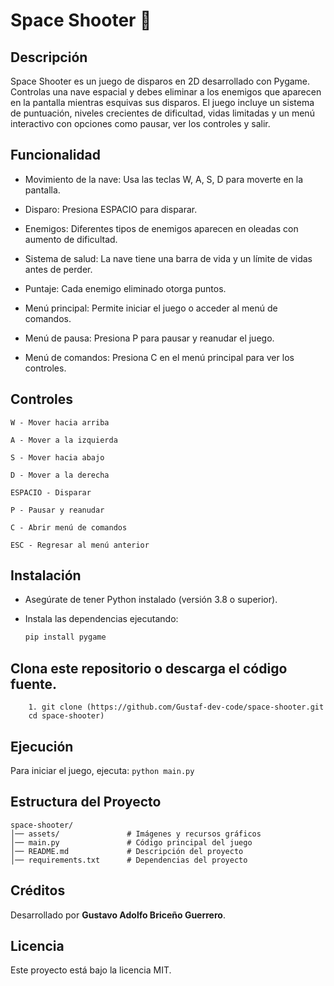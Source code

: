 # Space Shooter 🚀

## Descripción

Space Shooter es un juego de disparos en 2D desarrollado con Pygame. Controlas una nave espacial y debes eliminar a los enemigos que aparecen en la pantalla mientras esquivas sus disparos. El juego incluye un sistema de puntuación, niveles crecientes de dificultad, vidas limitadas y un menú interactivo con opciones como pausar, ver los controles y salir.

## Funcionalidad

- Movimiento de la nave: Usa las teclas W, A, S, D para moverte en la pantalla.

- Disparo: Presiona ESPACIO para disparar.

- Enemigos: Diferentes tipos de enemigos aparecen en oleadas con aumento de dificultad.

- Sistema de salud: La nave tiene una barra de vida y un límite de vidas antes de perder.

- Puntaje: Cada enemigo eliminado otorga puntos.

- Menú principal: Permite iniciar el juego o acceder al menú de comandos.

- Menú de pausa: Presiona P para pausar y reanudar el juego.

- Menú de comandos: Presiona C en el menú principal para ver los controles.

## Controles

    W - Mover hacia arriba

    A - Mover a la izquierda

    S - Mover hacia abajo

    D - Mover a la derecha

    ESPACIO - Disparar

    P - Pausar y reanudar

    C - Abrir menú de comandos

    ESC - Regresar al menú anterior

## Instalación

- Asegúrate de tener Python instalado (versión 3.8 o superior).

- Instala las dependencias ejecutando:

  ```bash
  pip install pygame

## Clona este repositorio o descarga el código fuente.
  
        1. git clone (https://github.com/Gustaf-dev-code/space-shooter.git
        cd space-shooter)


## Ejecución

Para iniciar el juego, ejecuta:
  ``python main.py``


## Estructura del Proyecto

    space-shooter/
    │── assets/               # Imágenes y recursos gráficos
    │── main.py               # Código principal del juego
    │── README.md             # Descripción del proyecto
    │── requirements.txt      # Dependencias del proyecto

## Créditos

Desarrollado por **Gustavo Adolfo Briceño Guerrero**.

## Licencia

Este proyecto está bajo la licencia MIT.